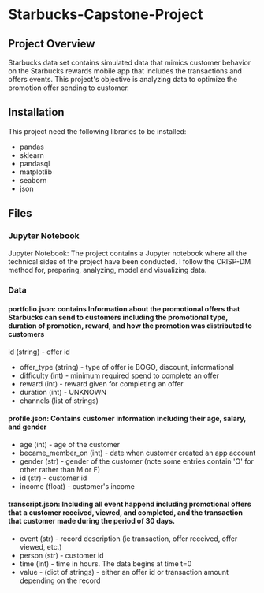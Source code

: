 # Starbucks-Capstone-Project

## Project Overview 
Starbucks data set contains simulated data that mimics customer behavior on the Starbucks rewards mobile app that includes the transactions and offers events. This project's objective is analyzing data to optimize the promotion offer sending to customer. 

## Installation 
This project need the following libraries to be installed: 
* pandas
* sklearn
* pandasql
* matplotlib 
* seaborn 
* json 

## Files
### Jupyter Notebook 
Jupyter Notebook: The project contains a Jupyter notebook where all the technical sides of the project have been conducted. I follow the CRISP-DM method for, preparing, analyzing, model and visualizing data. 

### Data 

#### portfolio.json: contains Information about the promotional offers that Starbucks can send to customers including the promotional type, duration of promotion, reward, and how the promotion was distributed to customers
id (string) - offer id
* offer_type (string) - type of offer ie BOGO, discount, informational
* difficulty (int) - minimum required spend to complete an offer
* reward (int) - reward given for completing an offer
* duration (int) - UNKNOWN
* channels (list of strings)

#### profile.json: Contains customer information including their age, salary, and gender
* age (int) - age of the customer
* became_member_on (int) - date when customer created an app account
* gender (str) - gender of the customer (note some entries contain 'O' for other rather than M or F)
* id (str) - customer id
* income (float) - customer's income

#### transcript.json:  Including all event happend including promotional offers that a customer received, viewed, and completed, and the transaction that customer made during the period of 30 days.
* event (str) - record description (ie transaction, offer received, offer viewed, etc.)
* person (str) - customer id
* time (int) - time in hours. The data begins at time t=0
* value - (dict of strings) - either an offer id or transaction amount depending on the record

